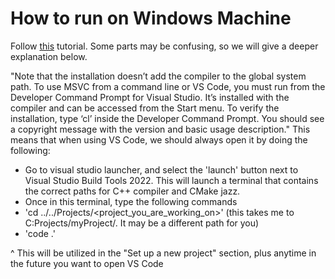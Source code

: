 # How to run on Windows Machine #

Follow [this](https://sathira10.medium.com/juce-on-windows-daaacabcf091) tutorial. Some parts may be confusing, so we will give a deeper explanation below.

"Note that the installation doesn’t add the compiler to the global system path. To use MSVC from a command line or VS Code, you must run from the Developer Command Prompt for Visual Studio. It’s installed with the compiler and can be accessed from the Start menu. To verify the installation, type ‘cl’ inside the Developer Command Prompt. You should see a copyright message with the version and basic usage description."
This means that when using VS Code, we should always open it by doing the following:

- Go to visual studio launcher, and select the 'launch' button next to Visual Studio Build Tools 2022. This will launch a terminal that contains the correct paths for C++ compiler and CMake jazz.
- Once in this terminal, type the following commands
-  'cd ../../Projects/<project_you_are_working_on>' (this takes me to C:Projects/myProject/. It may be a different path for you)
  - 'code .'

^ This will be utilized in the "Set up a new project" section, plus anytime in the future you want to open VS Code

